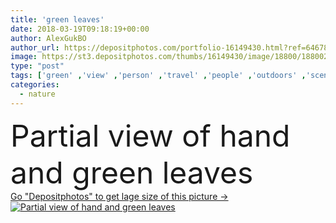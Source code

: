 ```yaml
---
title: 'green leaves'
date: 2018-03-19T09:18:19+00:00
author: AlexGukBO
author_url: https://depositphotos.com/portfolio-16149430.html?ref=64678756
image: https://st3.depositphotos.com/thumbs/16149430/image/18800/188002398/api_thumb_450.jpg?forcejpeg=true
type: "post"
tags: ['green' ,'view' ,'person' ,'travel' ,'people' ,'outdoors' ,'scene' ,'nature' ,'leaves' ,'plants' ,'flora' ,'floral' ,'freshness' ,'hand' ,'idyllic' ,'tranquil' ,'hold' ,'scenery' ,'purity' ,'tourism' ,'tranquility' ,'blurred' ,'alone' ,'outside' ,'destination' ,'Cropped' ,'Singapore' ,'selective focus' ,'body part' ,'beauty in nature' ,'Non Urban Scene' ,'natural beauty' ,'partial view' ,'Republic of Singapore' ]
categories: 
  - nature
---
```

<div aling="center">
            <font size="60"> Partial view of hand and green leaves</font>   
</div>
<div>
    <a href='https://st3.depositphotos.com/thumbs/16149430/image/18800/188002398/api_thumb_450.jpg?forcejpeg=true?ref=64678756' target=_blank > Go "Depositphotos" to get lage size of this picture ->
        <img href='https://st3.depositphotos.com/thumbs/16149430/image/18800/188002398/api_thumb_450.jpg?forcejpeg=true?ref=64678756' src='https://st3.depositphotos.com/16149430/18800/i/950/depositphotos_188002398-stock-photo-green-leaves.jpg?forcejpeg=true' alt='Partial view of hand and green leaves' >
    </a>
</div>
